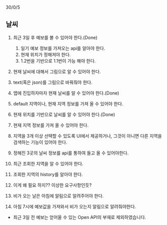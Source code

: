 30/0/5



## 날씨
1. 최근 3일 후 예보를 볼 수 있어야 한다.(Done)
    1. 일기 예보 정보를 가져오는 api를 알아야 한다.
    2. 현재 위치가 정해져야 한다.
    3. 1.2번을 기반으로 1.1번이 가능 해야 한다.
  
2. 현재 날씨에 대해서 그림으로 알 수 있어야 한다.

  1. text(혹은 json)를 그림으로 바꿔줘야 한다.
  
3. 앱에 진입하자마자 현재 날씨를 알 수 있어야 한다.(Done)

  1. default 지역이나, 현재 지역 정보를 가져 올 수 있어야 한다.
  
4. 현재 위치를 기반으로 날씨를 알 수 있어야 한다.(Done)

  1. 현재 지역 정보를 가져 올 수 있어야 한다.
  
5. 지역을 3개 이상 선택할 수 있도록 UI에서 제공하거나, 그것이 아니면 다른 지역을 검색하는 기능이 있어야 한다.

  1. 정해진 3곳의 날씨 정보를 api를 통하여 들고 올 수 있어야한다.
  
6. 최근 조회한 지역을 알 수 있어야 한다.

  1. 조회한 지역의 history를 알아야 한다.
  2. 이게 왜 필요 하지?? 이상한 요구사항인듯?
  
7. 비가 오는 날은 아침에 알림으로 알려주어야 한다.

  1. 아침 7시에 예보값을 가져와서 비가 오는지 알림으로 알려줘야한다.
  
  
* 최근 3일 전 예보는 얻어올 수 있는 Open API의 부재로 제외하였습니다.
